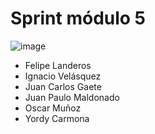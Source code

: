 # Sprint módulo 5

![image](https://github.com/osmunozb/sprint_modulo_5/assets/102986907/4f46c3e4-8c80-4bbb-917e-129b3a591126)

<ul>
 <li>Felipe Landeros</li>
 <li>Ignacio Velásquez</li>
 <li>Juan Carlos Gaete</li>
 <li>Juan Paulo Maldonado</li>
 <li>Oscar Muñoz</li>
 <li>Yordy Carmona</li>
</ul>


